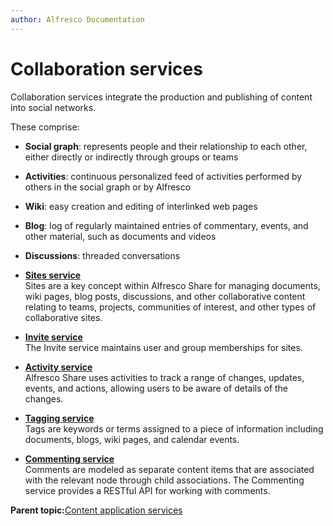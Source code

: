 ```yaml
---
author: Alfresco Documentation
---
```


# Collaboration services

Collaboration services integrate the production and publishing of content into social networks.

These comprise:

-   **Social graph**: represents people and their relationship to each other, either directly or indirectly through groups or teams
-   **Activities**: continuous personalized feed of activities performed by others in the social graph or by Alfresco
-   **Wiki**: easy creation and editing of interlinked web pages
-   **Blog**: log of regularly maintained entries of commentary, events, and other material, such as documents and videos
-   **Discussions**: threaded conversations

-   **[Sites service](../concepts/serv-sites-about.md)**  
Sites are a key concept within Alfresco Share for managing documents, wiki pages, blog posts, discussions, and other collaborative content relating to teams, projects, communities of interest, and other types of collaborative sites.
-   **[Invite service](../concepts/serv-invite-about.md)**  
The Invite service maintains user and group memberships for sites.
-   **[Activity service](../concepts/serv-activity-about.md)**  
Alfresco Share uses activities to track a range of changes, updates, events, and actions, allowing users to be aware of details of the changes.
-   **[Tagging service](../concepts/serv-tagging-about.md)**  
Tags are keywords or terms assigned to a piece of information including documents, blogs, wiki pages, and calendar events.
-   **[Commenting service](../concepts/serv-commenting-about.md)**  
 Comments are modeled as separate content items that are associated with the relevant node through child associations. The Commenting service provides a RESTful API for working with comments.

**Parent topic:**[Content application services](../concepts/serv-application-about.md)

